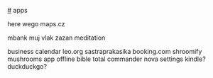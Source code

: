 [#](#) apps

here wego
maps.cz

mbank
muj vlak
zazan meditation

business calendar
leo.org
sastraprakasika
booking.com
shroomify
mushrooms app
offline bible
total commander
nova settings
kindle?
duckduckgo?
